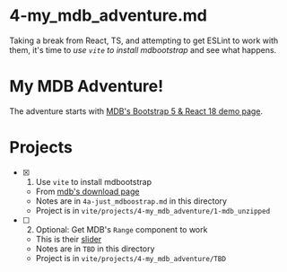 
# 4-my_mdb_adventure.md

Taking a break from React, TS, and attempting to get ESLint to work with them, it's time to
*use `vite` to install mdbootstrap* and see what happens.

# My MDB Adventure!

The adventure starts with
[MDB's Bootstrap 5 & React 18 demo page](https://mdbootstrap.com/docs/react/#demo).

# Projects

- [x] 1. Use `vite` to install mdbootstrap
  - From [mdb's download page](https://mdbootstrap.com/docs/react/getting-started/installation/)
  - Notes are in `4a-just_mdboostrap.md` in this directory
  - Project is in `vite/projects/4-my_mdb_adventure/1-mdb_unzipped`

- [ ] 2. Optional: Get MDB's `Range` component to work
  - This is their [slider](https://mdbootstrap.com/docs/react/forms/range/)
  - Notes are in `TBD` in this directory 
  - Project is in `vite/projects/4-my_mdb_adventure/TBD` 

